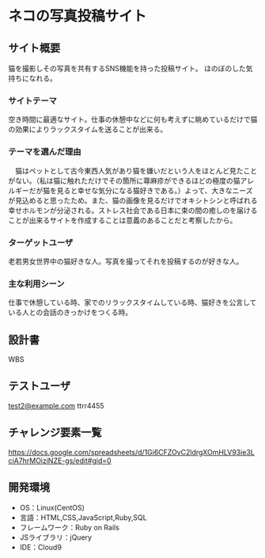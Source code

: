 # ネコの写真投稿サイト

## サイト概要
猫を撮影しその写真を共有するSNS機能を持った投稿サイト。
ほのぼのした気持ちになれる。

### サイトテーマ
空き時間に最適なサイト。仕事の休憩中などに何も考えずに眺めているだけで猫の効果によりラックスタイムを送ることが出来る。

### テーマを選んだ理由
　猫はペットとして古今東西人気があり猫を嫌いだという人をほとんど見たことがない。（私は猫に触れただけでその箇所に蕁麻疹ができるほどの極度の猫アレルギーだが猫を見ると幸せな気分になる猫好きである。）よって、大きなニーズが見込めると思ったため。また、猫の画像を見るだけでオキシトシンと呼ばれる幸せホルモンが分泌される。ストレス社会である日本に束の間の癒しのを届けることが出来るサイトを作成することは意義のあることだと考察したから。
### ターゲットユーザ
老若男女世界中の猫好きな人。写真を撮ってそれを投稿するのが好きな人。

### 主な利用シーン
仕事で休憩している時、家でのリラックスタイムしている時、猫好きを公言している人との会話のきっかけをつくる時。

## 設計書
 WBS
 
## テストユーザ
test2@example.com
ttrr4455

## チャレンジ要素一覧
https://docs.google.com/spreadsheets/d/1Gi6CFZOvC2ldrgXOmHLV93ie3LciA7hrMOiziNZE-gs/edit#gid=0
## 開発環境
- OS：Linux(CentOS)
- 言語：HTML,CSS,JavaScript,Ruby,SQL
- フレームワーク：Ruby on Rails
- JSライブラリ：jQuery
- IDE：Cloud9

